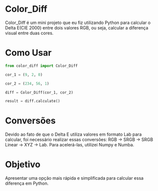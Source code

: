 # Color_Diff

Color_Diff é um mini projeto que eu fiz utilizando Python para calcular o Delta E(CIE 2000) entre dois valores RGB, ou seja, calcular a diferença visual entre duas cores.

# Como Usar

```python
from color_diff import Color_Diff

cor_1 = (9, 2, 0)

cor_2 = (234, 56, 1)

diff = Color_Diff(cor_1, cor_2)

result = diff.calculate()
```

# Conversões

Devido ao fato de que o Delta E utiliza valores em formato Lab para calcular, foi necessário realizar essas conversões: RGB -> SRGB -> SRGB Linear -> XYZ -> Lab. Para acelerá-las, utilizei Numpy e Numba.

# Objetivo

Apresentar uma opção mais rápida e simplificada para calcular essa diferença em Python.
